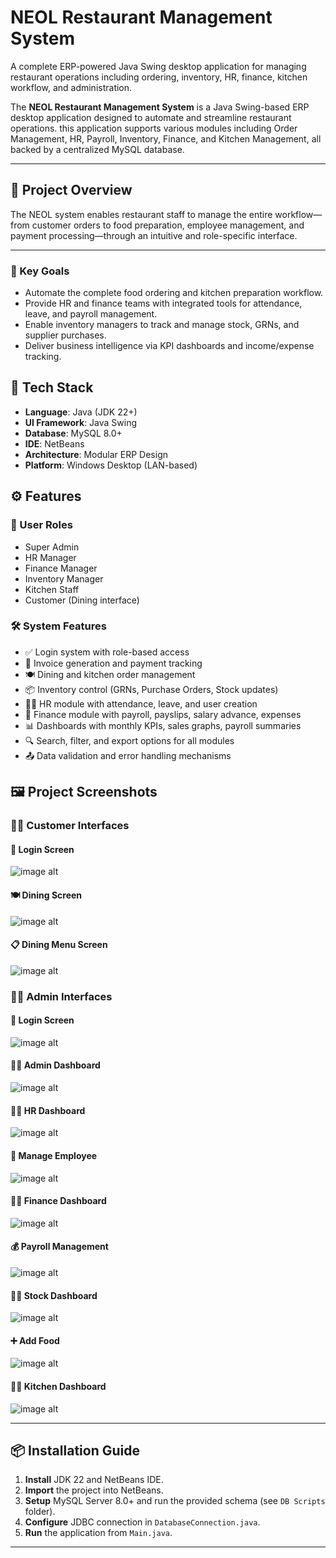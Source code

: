 # NEOL Restaurant Management System

A complete ERP-powered Java Swing desktop application for managing restaurant operations including ordering, inventory, HR, finance, kitchen workflow, and administration.

The **NEOL Restaurant Management System** is a Java Swing-based ERP desktop application designed to automate and streamline restaurant operations. this application supports various modules including Order Management, HR, Payroll, Inventory, Finance, and Kitchen Management, all backed by a centralized MySQL database.

---

## 📌 Project Overview

The NEOL system enables restaurant staff to manage the entire workflow—from customer orders to food preparation, employee management, and payment processing—through an intuitive and role-specific interface.

---

### 🎯 Key Goals

- Automate the complete food ordering and kitchen preparation workflow.
- Provide HR and finance teams with integrated tools for attendance, leave, and payroll management.
- Enable inventory managers to track and manage stock, GRNs, and supplier purchases.
- Deliver business intelligence via KPI dashboards and income/expense tracking.

 ## 🧰 Tech Stack

- **Language**: Java (JDK 22+)
- **UI Framework**: Java Swing
- **Database**: MySQL 8.0+
- **IDE**: NetBeans
- **Architecture**: Modular ERP Design
- **Platform**: Windows Desktop (LAN-based)

## ⚙️ Features

### 👥 User Roles
- Super Admin
- HR Manager
- Finance Manager
- Inventory Manager
- Kitchen Staff
- Customer (Dining interface)

### 🛠️ System Features
- ✅ Login system with role-based access
- 🧾 Invoice generation and payment tracking
- 🍽️ Dining and kitchen order management
- 📦 Inventory control (GRNs, Purchase Orders, Stock updates)
- 🧑‍💼 HR module with attendance, leave, and user creation
- 💸 Finance module with payroll, payslips, salary advance, expenses
- 📊 Dashboards with monthly KPIs, sales graphs, payroll summaries
- 🔍 Search, filter, and export options for all modules
- 📤 Data validation and error handling mechanisms

## 🖼️ Project Screenshots

### 👨‍🍳 Customer Interfaces

#### 🔐 Login Screen

![image alt](https://github.com/Kavindu-Vishmitha/Project_Order_Management_System_With_ERP_System/blob/80146380a6cb25216bc7477f35fe4eb7503137a9/screenshot/customer_signIn.png)

#### 🍽️ Dining Screen

![image alt](https://github.com/Kavindu-Vishmitha/Project_Order_Management_System_With_ERP_System/blob/80146380a6cb25216bc7477f35fe4eb7503137a9/screenshot/customer_dinning.png)

#### 📋 Dining Menu Screen

![image alt](https://github.com/Kavindu-Vishmitha/Project_Order_Management_System_With_ERP_System/blob/80146380a6cb25216bc7477f35fe4eb7503137a9/screenshot/customer_dinning_menu.png)

### 👨‍💼 Admin Interfaces

#### 🔐 Login Screen

![image alt](https://github.com/Kavindu-Vishmitha/Project_Order_Management_System_With_ERP_System/blob/80146380a6cb25216bc7477f35fe4eb7503137a9/screenshot/admin_signIn.png)

#### 👨‍💼 Admin Dashboard

![image alt](https://github.com/Kavindu-Vishmitha/Project_Order_Management_System_With_ERP_System/blob/80146380a6cb25216bc7477f35fe4eb7503137a9/screenshot/admin_dashboard.png)

#### 👨‍💼 HR Dashboard

![image alt](https://github.com/Kavindu-Vishmitha/Project_Order_Management_System_With_ERP_System/blob/80146380a6cb25216bc7477f35fe4eb7503137a9/screenshot/hr_dashboard.png)

#### 👥 Manage Employee 

![image alt](https://github.com/Kavindu-Vishmitha/Project_Order_Management_System_With_ERP_System/blob/80146380a6cb25216bc7477f35fe4eb7503137a9/screenshot/manage_employee.png)

#### 👨‍💼 Finance Dashboard

![image alt](https://github.com/Kavindu-Vishmitha/Project_Order_Management_System_With_ERP_System/blob/80146380a6cb25216bc7477f35fe4eb7503137a9/screenshot/finance.png)

#### 💰 Payroll Management

![image alt](https://github.com/Kavindu-Vishmitha/Project_Order_Management_System_With_ERP_System/blob/80146380a6cb25216bc7477f35fe4eb7503137a9/screenshot/payroll_management.png)

#### 👨‍💼 Stock Dashboard

![image alt](https://github.com/Kavindu-Vishmitha/Project_Order_Management_System_With_ERP_System/blob/70a718346dff5a0f26a1714833cc1ee4c13a065d/screenshot/stock%20dashboard.png)

#### ➕ Add Food 

![image alt](https://github.com/Kavindu-Vishmitha/Project_Order_Management_System_With_ERP_System/blob/70a718346dff5a0f26a1714833cc1ee4c13a065d/screenshot/add_food(stock%20dashboard).png)

#### 👨‍💼 Kitchen Dashboard

![image alt](https://github.com/Kavindu-Vishmitha/Project_Order_Management_System_With_ERP_System/blob/70a718346dff5a0f26a1714833cc1ee4c13a065d/screenshot/kitchen_dashboard.png)

---

## 📦 Installation Guide

1. **Install** JDK 22 and NetBeans IDE.
2. **Import** the project into NetBeans.
3. **Setup** MySQL Server 8.0+ and run the provided schema (see `DB Scripts` folder).
4. **Configure** JDBC connection in `DatabaseConnection.java`.
5. **Run** the application from `Main.java`.

---
